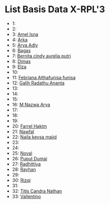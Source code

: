 # List Basis Data X-RPL'3
- 1: []()
- 2: []()
- 3: [Amel Isna](https://github.com/ItzCandra23/XI-RPL-3/blob/main/Basis%20Data/Amel.xlsx)
- 4: [Arka](https://github.com/ItzCandra23/XI-RPL-3/blob/main/Basis%20Data/Arka.xlsx)
- 5: [Arya Adly](https://github.com/ItzCandra23/XI-RPL-3/blob/main/Basis%20Data/AryaAdly(5)XI-RPL3-WPS%20Office.xlsx)
- 6: [Bagas](https://github.com/ItzCandra23/XI-RPL-3/blob/main/Basis%20Data/bagasss.xlsx.xlsx)
- 7: [Bernita cindy aurelia putri](https://github.com/AurelPutri7/produktif/blob/main/NORMALISASI%20DATA%20INVOICE.pdf)
- 8: [Dimas](https://sg.docworkspace.com/d/sIIWUs6HbAYKPrbUG?sa=cl)
- 9: [Elza](https://sg.docworkspace.com/d/sICHYmb2DAsikrrUG?sa=cl)
- 10: []()
- 11: [Febriana Althafunisa funisa](https://github.com/funisa/XI-RPL-3/blob/main/Basis%20Data/11_febriana_normalisasi_XI_RPL_3.xlsx)
- 12: [Galih Radathu Ananta](https://github.com/ItzCandra23/XI-RPL-3/blob/main/Basis%20Data/GALIH%20RAHDATU%20ANANTA.xlsx)
- 13: []()
- 14: []()
- 15: []()
- 16: [M Nazwa Arya](https://github.com/alexarnoldrodrygo1426/Produktif/tree/main/BasisData)
- 17: []()
- 18: []()
- 19: []()
- 20: [Farrel Hakim](https://github.com/FarrelHakim/Produktif/blob/main/Normalisasi_Farrel%20(1).xlsx)
- 21: [Nawfal](https://github.com/ItzCandra23/XI-RPL-3/blob/main/Basis%20Data/Nawfal.xlsx)
- 22: [Naila keysa majid](https://github.com/Nailamajid/Produktif/blob/main/normalisasi%20data.xlsx)
- 23: []()
- 24: []()
- 25: [Noval](https://github.com/ItzCandra23/XI-RPL-3/blob/main/Basis%20Data/Noval(25).xlsx)
- 26: [Puput Dumai](https://sg.docworkspace.com/d/sIPmBtf65Af-prrUG?sa=cl)
- 27: [Radhittiya](https://github.com/ItzCandra23/XI-RPL-3/blob/main/Basis%20Data/Radhittiya.xlsx)
- 28: [Rayhan](https://github.com/RayhanAk23/XI-RPL-3/blob/main/Basis%20Data/28_Rayhan_Normalisasi.xlsx)
- 29: []()
- 30: [Rizqi](https://github.com/ItzCandra23/XI-RPL-3/blob/main/Basis%20Data/Rizqi.xlsx)
- 31: []()
- 32: [Titis Candra Nathan](https://github.com/ItzCandra23/XI-RPL-3/blob/main/Basis%20Data/Candra.xlsx)
- 33: [Vallentino](https://github.com/ItzCandra23/XI-RPL-3/blob/main/Basis%20Data/Normalisasi_Vallentino.xlsx)
